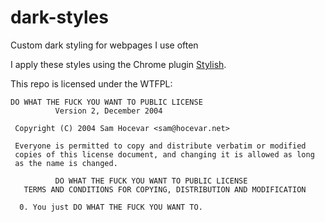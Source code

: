 # dark-styles
Custom dark styling for webpages I use often

I apply these styles using the Chrome plugin [Stylish](https://chrome.google.com/webstore/detail/stylish/fjnbnpbmkenffdnngjfgmeleoegfcffe?hl=en).

This repo is licensed under the WTFPL:
```
DO WHAT THE FUCK YOU WANT TO PUBLIC LICENSE 
          Version 2, December 2004 

 Copyright (C) 2004 Sam Hocevar <sam@hocevar.net> 

 Everyone is permitted to copy and distribute verbatim or modified 
 copies of this license document, and changing it is allowed as long 
 as the name is changed. 

          DO WHAT THE FUCK YOU WANT TO PUBLIC LICENSE 
   TERMS AND CONDITIONS FOR COPYING, DISTRIBUTION AND MODIFICATION 

  0. You just DO WHAT THE FUCK YOU WANT TO.
```
